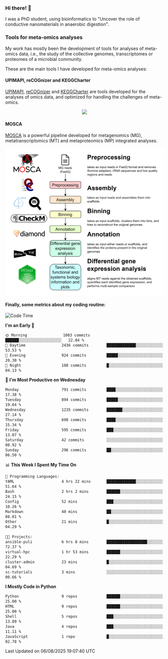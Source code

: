 ### Hi there! 👋

I was a PhD student, using bioinformatics to "Uncover the role of conductive nanomaterials in anaerobic digestion".

### Tools for meta-omics analyses

My work has mostly been the development of tools for analyses of meta-omics data, i.e., the study of the collective genomes, transcriptomes or proteomes of a microbial community.

These are the main tools I have developed for meta-omics analyses:

#### UPIMAPI, reCOGnizer and KEGGCharter

[UPIMAPI](https://github.com/iquasere/UPIMAPI), [reCOGnizer](https://github.com/iquasere/reCOGnizer) and [KEGGCharter](https://github.com/iquasere/KEGGCharter) are tools developed for the analyses of omics data, and optimized for handling the challenges of meta-omics.

<p align="center">
    <img src="assets/annotation_paper.png">
</p>

#### MOSCA

[MOSCA](https://github.com/iquasere/MOSCA) is a powerful pipeline developed for metagenomics (MG), metatranscriptomics (MT) and metaproteomics (MP) integrated analyses.

<p align="center">
    <img src="assets/mosca_workflow.png" align="center" width="700">
</p>


#### Finally, some metrics about my coding routine:

<!--START_SECTION:waka-->
![Code Time](http://img.shields.io/badge/Code%20Time-1%2C013%20hrs%2044%20mins-blue)

**I'm an Early 🐤** 

```text
🌞 Morning                1003 commits        ██████░░░░░░░░░░░░░░░░░░░   22.04 % 
🌆 Daytime                2436 commits        █████████████░░░░░░░░░░░░   53.53 % 
🌃 Evening                924 commits         █████░░░░░░░░░░░░░░░░░░░░   20.30 % 
🌙 Night                  188 commits         █░░░░░░░░░░░░░░░░░░░░░░░░   04.13 % 
```
📅 **I'm Most Productive on Wednesday** 

```text
Monday                   791 commits         ████░░░░░░░░░░░░░░░░░░░░░   17.38 % 
Tuesday                  894 commits         █████░░░░░░░░░░░░░░░░░░░░   19.64 % 
Wednesday                1235 commits        ███████░░░░░░░░░░░░░░░░░░   27.14 % 
Thursday                 698 commits         ████░░░░░░░░░░░░░░░░░░░░░   15.34 % 
Friday                   595 commits         ███░░░░░░░░░░░░░░░░░░░░░░   13.07 % 
Saturday                 42 commits          ░░░░░░░░░░░░░░░░░░░░░░░░░   00.92 % 
Sunday                   296 commits         ██░░░░░░░░░░░░░░░░░░░░░░░   06.50 % 
```


📊 **This Week I Spent My Time On** 

```text
💬 Programming Languages: 
YAML                     4 hrs 22 mins       █████████████░░░░░░░░░░░░   51.64 % 
Bash                     2 hrs 2 mins        ██████░░░░░░░░░░░░░░░░░░░   24.15 % 
Config                   52 mins             ███░░░░░░░░░░░░░░░░░░░░░░   10.26 % 
Markdown                 40 mins             ██░░░░░░░░░░░░░░░░░░░░░░░   08.01 % 
Other                    21 mins             █░░░░░░░░░░░░░░░░░░░░░░░░   04.29 % 

🐱‍💻 Projects: 
ansible-puli             6 hrs 8 mins        ██████████████████░░░░░░░   72.37 % 
virtual-hpc              1 hr 53 mins        ██████░░░░░░░░░░░░░░░░░░░   22.29 % 
cluster-admin            23 mins             █░░░░░░░░░░░░░░░░░░░░░░░░   04.69 % 
sc-tutorials             3 mins              ░░░░░░░░░░░░░░░░░░░░░░░░░   00.66 % 
```

**I Mostly Code in Python** 

```text
Python                   9 repos             ██████░░░░░░░░░░░░░░░░░░░   25.00 % 
HTML                     9 repos             ██████░░░░░░░░░░░░░░░░░░░   25.00 % 
Shell                    5 repos             ███░░░░░░░░░░░░░░░░░░░░░░   13.89 % 
Java                     4 repos             ███░░░░░░░░░░░░░░░░░░░░░░   11.11 % 
JavaScript               1 repo              █░░░░░░░░░░░░░░░░░░░░░░░░   02.78 % 
```




 Last Updated on 06/08/2025 19:07:40 UTC
<!--END_SECTION:waka-->
